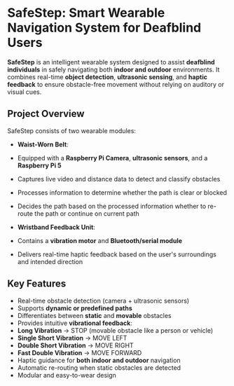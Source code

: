 #  SafeStep: Smart Wearable Navigation System for Deafblind Users

**SafeStep** is an intelligent wearable system designed to assist **deafblind individuals** in safely navigating both **indoor and outdoor** environments. It combines real-time **object detection**, **ultrasonic sensing**, and **haptic feedback** to ensure obstacle-free movement without relying on auditory or visual cues.

##  Project Overview

SafeStep consists of two wearable modules:

-  **Waist-Worn Belt**:
  - Equipped with a **Raspberry Pi Camera**, **ultrasonic sensors**, and a **Raspberry Pi 5**
  - Captures live video and distance data to detect and classify obstacles
  - Processes information to determine whether the path is clear or blocked
  - Decides the path based on the processed information whether to re-route the path or continue on current path

-  **Wristband Feedback Unit**:
  - Contains a **vibration motor** and **Bluetooth/serial module**
  - Delivers real-time haptic feedback based on the user's surroundings and intended direction

##  Key Features

-  Real-time obstacle detection (camera + ultrasonic sensors)
-  Supports **dynamic or predefined paths**
-  Differentiates between **static** and **movable** obstacles
-  Provides intuitive **vibrational feedback**:
  - **Long Vibration** → STOP (movable obstacle like a person or vehicle)
  - **Single Short Vibration** → MOVE LEFT
  - **Double Short Vibration** → MOVE RIGHT
  - **Fast Double Vibration** → MOVE FORWARD
-  Haptic guidance for **both indoor and outdoor** navigation
-  Automatic re-routing when static obstacles are detected
-  Modular and easy-to-wear design



